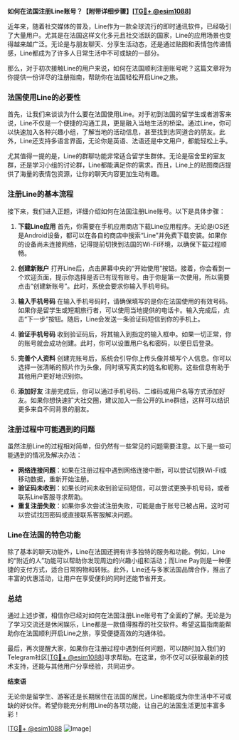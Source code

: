 **如何在法国注册Line账号？【附带详细步骤】[[TG💪+ @esim1088](https://t.me/s/esim1088)]**

近年来，随着社交媒体的普及，Line作为一款全球流行的即时通讯软件，已经吸引了大量用户。尤其是在法国这样文化多元且社交活跃的国家，Line的应用场景也变得越来越广泛。无论是与朋友聊天、分享生活动态，还是通过贴图和表情包传递情感，Line都成为了许多人日常生活中不可或缺的一部分。

那么，对于初次接触Line的用户来说，如何在法国顺利注册账号呢？这篇文章将为你提供一份详尽的注册指南，帮助你在法国轻松开启Line之旅。

### 法国使用Line的必要性

首先，让我们来谈谈为什么要在法国使用Line。对于初到法国的留学生或者游客来说，Line不仅是一个便捷的沟通工具，更是融入当地生活的桥梁。通过Line，你可以快速加入各种兴趣小组，了解当地的活动信息，甚至找到志同道合的朋友。此外，Line还支持多语言界面，无论你是英语、法语还是中文用户，都能轻松上手。

尤其值得一提的是，Line的群聊功能非常适合留学生群体。无论是宿舍里的室友群，还是学习小组的讨论群，Line都能满足你的需求。而且，Line上的贴图商店提供了海量的表情包资源，让你的聊天内容更加生动有趣。

### 注册Line的基本流程

接下来，我们进入正题，详细介绍如何在法国注册Line账号。以下是具体步骤：

1. **下载Line应用**
   首先，你需要在手机应用商店下载Line应用程序。无论是iOS还是Android设备，都可以在各自的商店中搜索“Line”并免费下载安装。如果你的设备尚未连接网络，记得提前切换到法国的Wi-Fi环境，以确保下载过程顺畅。

2. **创建新账户**
   打开Line后，点击屏幕中央的“开始使用”按钮。接着，你会看到一个欢迎页面，提示你选择是否已有现有账号。由于你是第一次使用，所以需要点击“创建新账号”。此时，系统会要求你输入手机号码。

3. **输入手机号码**
   在输入手机号码时，请确保填写的是你在法国使用的有效号码。如果你是留学生或短期旅行者，可以使用当地提供的电话卡。输入完成后，点击“下一步”按钮。随后，Line会发送一条验证码短信到你的手机上。

4. **验证手机号码**
   收到验证码后，将其输入到指定的输入框中。如果一切正常，你的账号就会成功创建。此时，你可以设置用户名和密码，以便日后登录。

5. **完善个人资料**
   创建完账号后，系统会引导你上传头像并填写个人信息。你可以选择一张清晰的照片作为头像，同时填写真实的姓名和昵称。这些信息有助于其他用户更好地识别你。

6. **添加好友**
   注册完成后，你可以通过手机号码、二维码或用户名等方式添加好友。如果你想快速扩大社交圈，建议加入一些公开的Line群组，这样可以结识更多来自不同背景的朋友。

### 注册过程中可能遇到的问题

虽然注册Line的过程相对简单，但仍然有一些常见的问题需要注意。以下是一些可能遇到的情况及解决办法：

- **网络连接问题**：如果在注册过程中遇到网络连接中断，可以尝试切换Wi-Fi或移动数据，重新开始注册。
- **验证码未收到**：如果长时间未收到验证码短信，可以尝试更换手机号码，或者联系Line客服寻求帮助。
- **重复注册失败**：如果你多次尝试注册失败，可能是由于账号已被占用。这时可以尝试找回密码或直接联系客服解决问题。

### Line在法国的特色功能

除了基本的聊天功能外，Line在法国还拥有许多独特的服务和功能。例如，Line的“附近的人”功能可以帮助你发现周边的兴趣小组和活动；而Line Pay则是一种便捷的支付方式，适合日常购物和转账。此外，Line还与多家法国品牌合作，推出了丰富的优惠活动，让用户在享受便利的同时还能节省开支。

### 总结

通过上述步骤，相信你已经对如何在法国注册Line账号有了全面的了解。无论是为了学习交流还是休闲娱乐，Line都是一款值得推荐的社交软件。希望这篇指南能帮助你在法国顺利开启Line之旅，享受便捷高效的沟通体验。

最后，再次提醒大家，如果你在注册过程中遇到任何问题，可以随时加入我们的Telegram社区[[TG💪+ @esim1088](https://t.me/s/esim1088)]寻求帮助。在这里，你不仅可以获取最新的技术支持，还能与其他用户分享经验，共同进步。

**结束语**

无论你是留学生、游客还是长期居住在法国的居民，Line都能成为你生活中不可或缺的好伙伴。希望你能充分利用Line的各项功能，让自己的法国生活更加丰富多彩！

[[TG💪+ @esim1088](https://t.me/s/esim1088) ![Image](https://i.postimg.cc/4NQfJmqS/Snipaste-2025-05-13-00-14-12.png)]